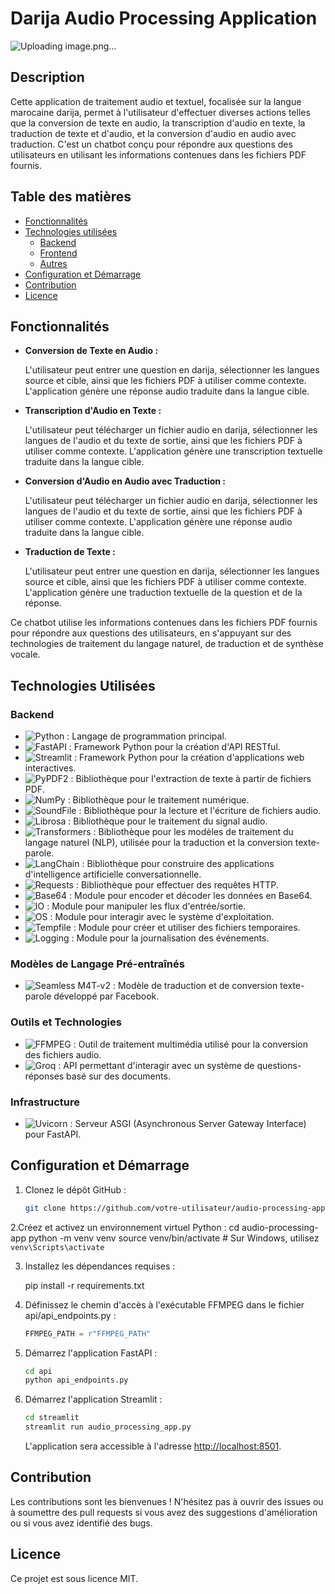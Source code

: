 # Darija Audio Processing Application
![Uploading image.png…]()

## Description

Cette application de traitement audio et textuel, focalisée sur la langue marocaine darija, permet à l'utilisateur d'effectuer diverses actions telles que la conversion de texte en audio, la transcription d'audio en texte, la traduction de texte et d'audio, et la conversion d'audio en audio avec traduction. C'est un chatbot conçu pour répondre aux questions des utilisateurs en utilisant les informations contenues dans les fichiers PDF fournis.

## Table des matières

- [Fonctionnalités](#fonctionnalités)
- [Technologies utilisées](#technologies-utilisées)
  - [Backend](#backend)
  - [Frontend](#frontend)
  - [Autres](#autres)
- [Configuration et Démarrage](#configuration-et-démarrage)
- [Contribution](#contribution)
- [Licence](#licence)

## Fonctionnalités

- **Conversion de Texte en Audio :**

  L'utilisateur peut entrer une question en darija, sélectionner les langues source et cible, ainsi que les fichiers PDF à utiliser comme contexte. L'application génère une réponse audio traduite dans la langue cible.

- **Transcription d'Audio en Texte :**

  L'utilisateur peut télécharger un fichier audio en darija, sélectionner les langues de l'audio et du texte de sortie, ainsi que les fichiers PDF à utiliser comme contexte. L'application génère une transcription textuelle traduite dans la langue cible.

- **Conversion d'Audio en Audio avec Traduction :**

  L'utilisateur peut télécharger un fichier audio en darija, sélectionner les langues de l'audio et du texte de sortie, ainsi que les fichiers PDF à utiliser comme contexte. L'application génère une réponse audio traduite dans la langue cible.

- **Traduction de Texte :**

  L'utilisateur peut entrer une question en darija, sélectionner les langues source et cible, ainsi que les fichiers PDF à utiliser comme contexte. L'application génère une traduction textuelle de la question et de la réponse.

Ce chatbot utilise les informations contenues dans les fichiers PDF fournis pour répondre aux questions des utilisateurs, en s'appuyant sur des technologies de traitement du langage naturel, de traduction et de synthèse vocale.

## Technologies Utilisées

### Backend

- ![Python](https://img.shields.io/badge/python-3670A0?style=for-the-badge&logo=python&logoColor=ffdd54) : Langage de programmation principal.
- ![FastAPI](https://img.shields.io/badge/FastAPI-009688?style=for-the-badge&logo=fastapi&logoColor=white) : Framework Python pour la création d'API RESTful.
- ![Streamlit](https://img.shields.io/badge/Streamlit-FF4B4B?style=for-the-badge&logo=streamlit&logoColor=white) : Framework Python pour la création d'applications web interactives.
- ![PyPDF2](https://img.shields.io/badge/PyPDF2-FFD43B?style=for-the-badge&logo=python&logoColor=blue) : Bibliothèque pour l'extraction de texte à partir de fichiers PDF.
- ![NumPy](https://img.shields.io/badge/NumPy-013243?style=for-the-badge&logo=numpy&logoColor=white) : Bibliothèque pour le traitement numérique.
- ![SoundFile](https://img.shields.io/badge/SoundFile-008080?style=for-the-badge&logo=soundfile&logoColor=white) : Bibliothèque pour la lecture et l'écriture de fichiers audio.
- ![Librosa](https://img.shields.io/badge/Librosa-1F77B4?style=for-the-badge&logo=librosa&logoColor=white) : Bibliothèque pour le traitement du signal audio.
- ![Transformers](https://img.shields.io/badge/Transformers-FF9900?style=for-the-badge&logo=transformers&logoColor=white) : Bibliothèque pour les modèles de traitement du langage naturel (NLP), utilisée pour la traduction et la conversion texte-parole.
- ![LangChain](https://img.shields.io/badge/LangChain-00BFFF?style=for-the-badge&logo=langchain&logoColor=white) : Bibliothèque pour construire des applications d'intelligence artificielle conversationnelle.
- ![Requests](https://img.shields.io/badge/Requests-FF5733?style=for-the-badge&logo=requests&logoColor=white) : Bibliothèque pour effectuer des requêtes HTTP.
- ![Base64](https://img.shields.io/badge/Base64-9B59B6?style=for-the-badge&logo=base64&logoColor=white) : Module pour encoder et décoder les données en Base64.
- ![IO](https://img.shields.io/badge/IO-34495E?style=for-the-badge&logo=io&logoColor=white) : Module pour manipuler les flux d'entrée/sortie.
- ![OS](https://img.shields.io/badge/OS-2ECC71?style=for-the-badge&logo=os&logoColor=white) : Module pour interagir avec le système d'exploitation.
- ![Tempfile](https://img.shields.io/badge/Tempfile-7D3C5C?style=for-the-badge&logo=tempfile&logoColor=white) : Module pour créer et utiliser des fichiers temporaires.
- ![Logging](https://img.shields.io/badge/Logging-DC7633?style=for-the-badge&logo=logging&logoColor=white) : Module pour la journalisation des événements.

### Modèles de Langage Pré-entraînés

- ![Seamless M4T-v2](https://img.shields.io/badge/Seamless%20M4T-v2-9C27B0?style=for-the-badge&logo=facebook&logoColor=white) : Modèle de traduction et de conversion texte-parole développé par Facebook.

### Outils et Technologies

- ![FFMPEG](https://img.shields.io/badge/FFMPEG-007808?style=for-the-badge&logo=ffmpeg&logoColor=white) : Outil de traitement multimédia utilisé pour la conversion des fichiers audio.
- ![Groq](https://img.shields.io/badge/Groq-FF5722?style=for-the-badge&logo=groq&logoColor=white) : API permettant d'interagir avec un système de questions-réponses basé sur des documents.

### Infrastructure

- ![Uvicorn](https://img.shields.io/badge/Uvicorn-6C63FF?style=for-the-badge&logo=uvicorn&logoColor=white) : Serveur ASGI (Asynchronous Server Gateway Interface) pour FastAPI.



## Configuration et Démarrage

1. Clonez le dépôt GitHub :
   ```bash
   git clone https://github.com/votre-utilisateur/audio-processing-app.git

2.Créez et activez un environnement virtuel Python :
cd audio-processing-app
python -m venv venv
source venv/bin/activate  # Sur Windows, utilisez `venv\Scripts\activate`

3. Installez les dépendances requises  :

    pip install -r requirements.txt


4. Définissez le chemin d'accès à l'exécutable FFMPEG dans le fichier api/api_endpoints.py  :

    ```python
    FFMPEG_PATH = r"FFMPEG_PATH"
    ```

5. Démarrez l'application FastAPI :

    ```bash
    cd api
    python api_endpoints.py
    ```

6. Démarrez l'application Streamlit :

    ```bash
    cd streamlit
    streamlit run audio_processing_app.py
    ```

    L'application sera accessible à l'adresse [http://localhost:8501](http://localhost:8501).

## Contribution

Les contributions sont les bienvenues ! N'hésitez pas à ouvrir des issues ou à soumettre des pull requests si vous avez des suggestions d'amélioration ou si vous avez identifié des bugs.

## Licence

Ce projet est sous licence MIT.
